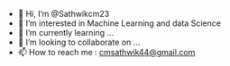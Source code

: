 - 👋 Hi, I’m @Sathwikcm23
- 👀 I’m interested in Machine Learning and data Science
- 🌱 I’m currently learning ...
- 💞️ I’m looking to collaborate on ...
- 📫 How to reach me : cmsathwik44@gmail.com

<!---
Sathwikcm23/Sathwikcm23 is a ✨ special ✨ repository because its `README.md` (this file) appears on your GitHub profile.
You can click the Preview link to take a look at your changes.
--->
